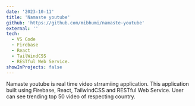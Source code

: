 ```yaml
---
date: '2023-10-11'
title: 'Namaste youtube'
github: 'https://github.com/mibhumi/namaste-youtube'
external: ''
tech:
  - VS Code
  - Firebase
  - React
  - TailWindCSS
  - RESTful Web Service.
showInProjects: false
---
```


Namaste youtube is real time video strramiing application. This application built using Firebase, React, TailwindCSS and RESTful Web Service. User can see trending top 50 video of respecting country.
